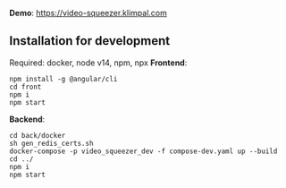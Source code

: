 
**Demo**: https://video-squeezer.klimpal.com

## Installation for development
Required: docker, node v14, npm, npx
**Frontend**:
```
npm install -g @angular/cli
cd front
npm i
npm start
```
**Backend**:
```
cd back/docker
sh gen_redis_certs.sh
docker-compose -p video_squeezer_dev -f compose-dev.yaml up --build
cd ../
npm i
npm start
```


